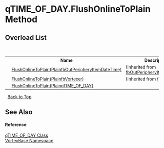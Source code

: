 # qTIME_OF_DAY.FlushOnlineToPlain Method 
 


## Overload List
&nbsp;<table><tr><th></th><th>Name</th><th>Description</th></tr><tr><td>![Public method](media/pubmethod.gif "Public method")</td><td><a href="M_VortexBase_fbOutPeripheryItemDateTime_FlushOnlineToPlain.md">FlushOnlineToPlain(PlainfbOutPeripheryItemDateTime)</a></td><td> (Inherited from <a href="T_VortexBase_fbOutPeripheryItemDateTime.md">fbOutPeripheryItemDateTime</a>.)</td></tr><tr><td>![Public method](media/pubmethod.gif "Public method")</td><td><a href="M_VortexBase_fbVortexer_FlushOnlineToPlain.md">FlushOnlineToPlain(PlainfbVortexer)</a></td><td> (Inherited from <a href="T_VortexBase_fbVortexer.md">fbVortexer</a>.)</td></tr><tr><td>![Public method](media/pubmethod.gif "Public method")</td><td><a href="M_VortexBase_qTIME_OF_DAY_FlushOnlineToPlain.md">FlushOnlineToPlain(PlainqTIME_OF_DAY)</a></td><td /></tr></table>&nbsp;
<a href="#qtime_of_day.flushonlinetoplain-method">Back to Top</a>

## See Also


#### Reference
<a href="T_VortexBase_qTIME_OF_DAY.md">qTIME_OF_DAY Class</a><br /><a href="N_VortexBase.md">VortexBase Namespace</a><br />